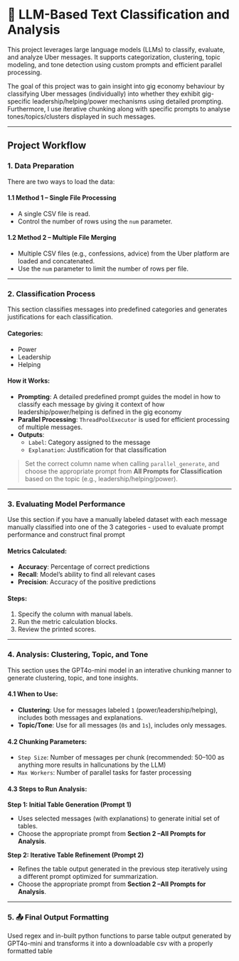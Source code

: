 # 💬 LLM-Based Text Classification and Analysis

This project leverages large language models (LLMs) to classify, evaluate, and analyze Uber messages. It supports categorization, clustering, topic modeling, and tone detection using custom prompts and efficient parallel processing.

The goal of this project was to gain insight into gig economy behaviour by classifying Uber messages (individually) into whether they exhibit gig-specific leadership/helping/power mechanisms using detailed prompting. Furthermore, I use iterative chunking along with specific prompts to analyse tones/topics/clusters displayed in such messages.

---

## Project Workflow

### 1. Data Preparation

There are two ways to load the data:

#### 1.1 Method 1 – Single File Processing
- A single CSV file is read.
- Control the number of rows using the `num` parameter.

#### 1.2 Method 2 – Multiple File Merging
- Multiple CSV files (e.g., confessions, advice) from the Uber platform are loaded and concatenated.
- Use the `num` parameter to limit the number of rows per file.

---

### 2. Classification Process

This section classifies messages into predefined categories and generates justifications for each classification.

#### Categories:
- Power
- Leadership
- Helping

#### How it Works:
- **Prompting**: A detailed predefined prompt guides the model in how to classify each message by giving it context of how leadership/power/helping is defined in the gig economy
- **Parallel Processing**: `ThreadPoolExecutor` is used for efficient processing of multiple messages.
- **Outputs**:
  - `Label`: Category assigned to the message
  - `Explanation`: Justification for that classification

> Set the correct column name when calling `parallel_generate`, and choose the appropriate prompt from **All Prompts for Classification** based on the topic (e.g., leadership/helping/power).

---

### 3. Evaluating Model Performance

Use this section if you have a manually labeled dataset with each message manually classified into one of the 3 categories - used to evaluate prompt performance and construct final prompt

#### Metrics Calculated:
- **Accuracy**: Percentage of correct predictions
- **Recall**: Model’s ability to find all relevant cases
- **Precision**: Accuracy of the positive predictions

#### Steps:
1. Specify the column with manual labels.
2. Run the metric calculation blocks.
3. Review the printed scores.

---

### 4. Analysis: Clustering, Topic, and Tone

This section uses the GPT4o-mini model in an interative chunking manner to generate clustering, topic, and tone insights.

#### 4.1 When to Use:

- **Clustering**: Use for messages labeled `1` (power/leadership/helping), includes both messages and explanations.
- **Topic/Tone**: Use for all messages (`0s` and `1s`), includes only messages.

#### 4.2 Chunking Parameters:
- `Step Size`: Number of messages per chunk (recommended: 50–100 as anything more results in hallcunations by the LLM)
- `Max Workers`: Number of parallel tasks for faster processing

#### 4.3 Steps to Run Analysis:

**Step 1: Initial Table Generation (Prompt 1)**
- Uses selected messages (with explanations) to generate initial set of tables.
- Choose the appropriate prompt from **Section 2 –All Prompts for Analysis**.

**Step 2: Iterative Table Refinement (Prompt 2)**
- Refines the table output generated in the previous step iteratively using a different prompt optimized for summarization.
- Choose the appropriate prompt from **Section 2 –All Prompts for Analysis**.

---

### 5. 📤 Final Output Formatting

Used regex and in-built python functions to parse table output generated by GPT4o-mini and transforms it into a downloadable csv with a properly formatted table

